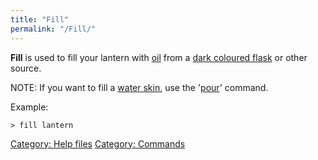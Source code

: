 ```yaml
---
title: "Fill"
permalink: "/Fill/"
---
```


**Fill** is used to fill your lantern with [oil](oil "wikilink") from a
[dark coloured flask](dark_coloured_flask "wikilink") or other source.

NOTE: If you want to fill a [water skin](water_skin "wikilink"), use the
'[pour](pour "wikilink")' command.

Example:

`> fill lantern`

[Category: Help files](Category:_Help_files "wikilink") [Category:
Commands](Category:_Commands "wikilink")